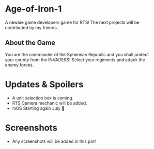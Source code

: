 # Age-of-Iron-1
A newbie game developers game for RTS! The next projects will be contributed by my friends.

## About the Game
You are the commander of the Sphereian Republic and you shall protect your county from the INVADERS!
Select your regiments and attack the enemy forces.

# Updates & Spoilers
- A unit selection box is coming.
- RTS Camera mechanic will be added.
- mOS Starting again July 🥳

# Screenshots
- Any screenshots will be added in this part
